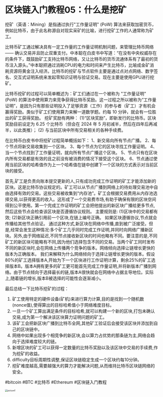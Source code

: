 # 区块链入门教程05：什么是挖矿

挖矿（英语：Mining）是指通过执行"工作量证明" (PoW) 算法来获取加密货币，例如比特币，由于此名称源自对现实采矿的比喻，进行挖矿工作的人通常称为矿工。

比特币矿工通过解决具有一定工作量的工作量证明机制问题，来管理比特币网络 —— 确认交易并且防止双重支付。中本聪在白皮书中写道：“在没有中央权威存在的条件下，既鼓励矿工支持比特币网络，又让比特币的货币流通体系有了最初的货币注入源头。”中本聪把通过消耗CPU的电力和时间来产生比特币，比喻成金矿消耗资源将黄金注入经济。比特币的挖矿与节点软件主要是通过点对点网络、数字签名、交互式证明系统来发起零知识证明与验证交易。现在主要是使用GPU进行挖矿。

比特币挖矿的过程可以简单概述为：矿工们通过在一个被称为 "工作量证明" (PoW) 的算法中使用算力来竞争获得比特币奖励。这一过程之所以被称为“工作量证明”，是因为只有那些证明投入了足够资源（工作）的参与者（矿工）才有机会赢得奖励。类似于矿工们使用算力来解一道数学题。约每 10 分钟，就会有一位胜出的矿工获得奖励。 
挖矿奖励有两种： 
(1)“区块奖励”，即新发行的比特币。区块奖励目前设定为 6.25 个比特币（但会在 2024 年 5 月初减半，然后在四年后再减半，以此类推）；
(2) 与当前区块中所有交易相关的各种手续费。

在比特币白皮书中将挖矿过程简单概括如下： 
1、新交易向所有节点广播。 
2、每个节点将新交易收集到一个区块。 
3、每个节点为它的区块寻找工作量证明。 
4、当一个节点找到了工作量证明，就向所有节点广播这个区块。
5、节点只有在区块内所有交易都是有效的且之前没有被消费的情况下接受这个区块。 
6、节点通过使用当前区块的哈希值作为上一个哈希值在链中创建下一个区块的方式表示对当前区块的接受。 

首先,矿工是负责向账本提交更新的人,只有成功完成工作证明的矿工才能添加新的区块。这是比特币协议规定的。矿工可以从节点广播到网络上的待处理交易池中自由选择有效的交易。这些交易被收集到“内存池”。矿工会根据交易费用从内存池选择交易,以获得更高的收入。这形成了一个交易费市场,有助于确保有限的区块空间得到公平使用。第一个完成工作证明的矿工会把他提出的新区块广播给更多节点,然后这些节点会检查该区块是否遵循协议规则。
主要规则是: (1)区块中的交易都有效; (2)新区块正确引用前一个区块,在链上编号正确。
如果区块遵循协议,节点就会传播给其他节点验证。 通过这种方式,新区块在网络中传播,直到被广泛接受。但是,经常会发生这种情况:多个矿工几乎同时完成工作证明,并同时向网络广播新区块。另外,由于网络延迟,不同节点接收新区块的时间也略有不同。要注意的是,不同矿工的新区块可能略有不同,因为他们选择包含不同的交易。当两个矿工同时发布不同的新区块时,会在网络上传播两个竞争的版本。网络倾向选择让链增长更快的版本为正确版本。
我们来解释为什么网络倾向于选择让链增长更快的版本。假设80%的矿工选择版本A,开始为下一个区块进行工作证明计算，剩余25%的矿工选择版本B。版本A拥有更多的矿工更可能首先完成工作量证明,并将新版本广播到网络。由于节点倾向于选择最长的链,版本A很快就会在网络中占据主导地位。实际上,随着链的增长,版本B被选择的可能性会逐渐减小。

最后总结一下比特币挖矿的过程：
1. 矿工使用特定的硬件设备(矿机)来进行算力计算,目的是找到一个随机数(nonce值),使得算出的目标哈希值小于网络难度目标。
2. 一旦一个矿工算出满足条件的目标哈希,就可以构建一个新的区块,打包未确认交易,成为第一个解决该区块算力证明问题的矿工。
3. 该矿工会把新区块广播到比特币全网,其他矿工验证后会接受该区块并添加到自己的区块链中。
4. 网络中如果出现多个相竞争的新区块,会以算力占优势的那条链为主,网络会趋向于选择难度较大的链。
5. 新增区块的矿工可以获得一定数量的比特币奖励以及该区块中交易的手续费,作为挖矿的收益。
6. difficulty目标周期性调整,保证区块链稳定生成一个区块约每10分钟。
7. 挖矿难度越高,需要越强大的算力才能解决问题,从而维持比特币区块链网络的安全。

#bitcoin #BTC #比特币 #Ethereum #区块链入门教程

<img src="D:\The legend of starport\2区块链入门教程\区块链入门教程\Picture\mining-2648005_1280.jpg" alt="picture1" style="zoom:50%;" />
